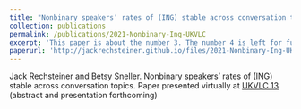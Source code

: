 ```yaml
---
title: "Nonbinary speakers’ rates of (ING) stable across conversation topics."
collection: publications
permalink: /publications/2021-Nonbinary-Ing-UKVLC
excerpt: 'This paper is about the number 3. The number 4 is left for future work.'
paperurl: 'http://jackrechsteiner.github.io/files/2021-Nonbinary-Ing-UKVLC.pdf'
---
```

Jack Rechsteiner and Betsy Sneller. Nonbinary speakers’ rates of (ING) stable across conversation topics. Paper presented virtually at [UKVLC 13](https://uklvc13.com/) (abstract and presentation forthcoming)
